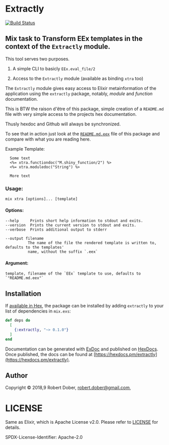 # Extractly

[![Build Status](https://travis-ci.org/RobertDober/extractly.svg?branch=master)](https://travis-ci.org/RobertDober/extractly)
<!-- 
[![Hex.pm](https://img.shields.io/hexpm/v/extractly.svg)](https://hex.pm/packages/extractly)
[![Hex.pm](https://img.shields.io/hexpm/dw/extractly.svg)](https://hex.pm/packages/extractly)
[![Hex.pm](https://img.shields.io/hexpm/dt/extractly.svg)](https://hex.pm/packages/extractly)
-->



##  Mix task to Transform EEx templates in the context of the `Extractly` module.

  This tool serves two purposes.

  1. A simple CLI to basicly `EEx.eval_file/2`

  1. Access to the `Extractly` module (available as binding `xtra` too)

  The `Extractly` module gives easy access to Elixir metainformation of the application using
  the `extractly` package, notably, _module_  and _function_ documentation.

  This is BTW the raison d'être of this package, simple creation of a `README.md` file with very simple
  access to the projects hex documentation.

  Thusly hexdoc and Github will always be synchronized.

  To see that in action just look at the [`README.md.eex`](README.md.eex) file of this package and compare
  with what you are reading here.


  Example Template:

      Some text
      <%= xtra.functiondoc("M.shiny_function/2") %>
      <%= xtra.moduledoc("String") %>

      More text


### Usage:

    mix xtra [options]... [template]

#### Options:

    --help     Prints short help information to stdout and exits.
    --version  Prints the current version to stdout and exits.
    --verbose  Prints additional output to stderr

    --output filename
              The name of the file the rendered template is written to, defaults to the templates'
              name, without the suffix `.eex`

#### Argument:

    template, filename of the `EEx` template to use, defaults to `"README.md.eex"`




## Installation

If [available in Hex](https://hex.pm/docs/publish), the package can be installed
by adding `extractly` to your list of dependencies in `mix.exs`:

```elixir
def deps do
  [
    {:extractly, "~> 0.1.0"}
  ]
end
```

Documentation can be generated with [ExDoc](https://github.com/elixir-lang/ex_doc)
and published on [HexDocs](https://hexdocs.pm). Once published, the docs can
be found at [https://hexdocs.pm/extractly](https://hexdocs.pm/extractly).


## Author

Copyright © 2018,9 Robert Dober, robert.dober@gmail.com,

# LICENSE

Same as Elixir, which is Apache License v2.0. Please refer to [LICENSE](LICENSE) for details.

SPDX-License-Identifier: Apache-2.0
